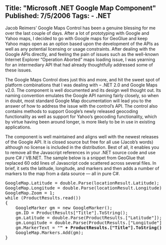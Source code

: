 Title: "Microsoft .NET Google Map Component"
Published: 7/5/2006
Tags:
    - .NET
---
Jacob Reimers’ Google Maps Control has been a genuine blessing for me over the last couple of days. After a lot of prototyping with Google and Yahoo maps, I decided to go with Google maps for GeoGlue and keep Yahoo maps open as an option based upon the development of the APIs as well as any potential licensing or usage constraints. After dealing with the Google APIs directly, and feeling the pain of issues such as the well-known Internet Explorer “Operation Aborted” maps loading issue, I was yearning for an intermediary API that had already thoughtfully addressed some of these issues.

The Google Maps Control does just this and more, and hit the sweet spot of platform combinations that I was dealing with – .NET 2.0 and Google Maps v2.0. The component is well documented and its design well thought out. Its naming convention emulates the Google API naming fairly closely, so when in doubt, most standard Google Map documentation will lead you to the answer of how to address the issue with the control’s API. The control also contains methods to support Google’s newly released geocoding functionality as well as support for Yahoo’s geocoding functionality, which by virtue having been around longer, is more likely to be in use in existing applications.

The component is well maintained and aligns well with the newest releases of the Google API. It is closed source but free for all use (Jacob’s words) although no license is included in the distribution. Best of all, it enables you to remove all the Javascript references in your .NET source code and use pure C# / VB.NET. The sample below is a snippet from GeoGlue that replaced 60 odd lines of Javascript code scattered across several files. In brief, it sets the latitude, longitude, and markers and then adds a number of markers to the map from a data source — all in pure C#.

<pre data-enlighter-language="csharp">
GoogleMap.Latitude = double.Parse(locationResult.Latitude);
GoogleMap.Longitude = double.Parse(locationResult.Longitude);
GoogleMap.Zoom = 1;
while (ProductResults.read())
{
    GoogleMarker gm = new GoogleMarker();
    gm.ID = ProductResults["Title"].ToString();
    gm.Latitude = double.Parse(ProductResults.["Latitude"]);
    gm.Longitude = double.Parse(ProductResults.["Longitude"]);
    gm.MarkerText = "<b>" + ProductResults.["Title"].ToString() + "</b><br\>" + ProductResults.["Description"].ToString();
    GoogleMap.Markers.Add(gm);
}
</pre>
